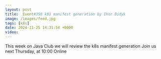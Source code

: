 ```yaml
---
layout: post
title:  Event#350 k8s manifest generation by Ihor Didyk
image: /images/feed.jpg
tags: [k8s]
date: 2024-11-25 14:31:54 +0000
video: 
---
```


This week on Java Club we will review the k8s manifest generation
Join us next Thursday, at 10:00 Online

